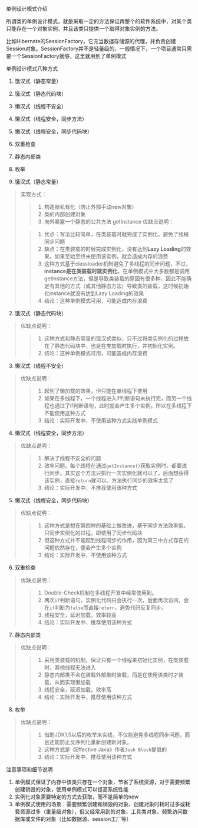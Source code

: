 单例设计模式介绍

所谓类的单例设计模式，就是采取一定的方法保证再整个的软件系统中，对某个类只能存在一个对象实例，并且该类只提供一个取得对象实例的方法。

比如Hibernate的SessionFactory，它充当数据存储源的代理，并负责创建Session对象。SessionFactory并不是轻量级的，一般情况下，一个项目通常只需要一个SessionFactory就够，这里就用到了单例模式

单例设计模式八种方式

1. 饿汉式（静态常量）
2. 饿汉式（静态代码块）
3. 懒汉式（线程不安全）
4. 懒汉式（线程安全，同步方法）
5. 懒汉式（线程安全，同步代码块）
6. 双重检查
7. 静态内部类
8. 枚举



1. 饿汉式（静态常量）

>实现方式：
>>1. 构造器私有化（防止外部手动new对象）
>>2. 类的内部创建对象
>>3. 向外暴露一个静态的公共方法 getInstance
>优缺点说明：
>
>> 1. 优点：写法比较简单，在类装载时就完成了实例化。避免了线程同步问题
>> 2. 缺点：在类装载的时候完成实例化，没有达到**Lazy Loading**的效果。如果至始至终未使用该实例，就会造成内存的浪费
>> 3. 这种方式基于classloader机制避免了多线程的同步问题，不过，**instance是在类装载时就实例化**，在单例模式中大多数都是调用getInstance方法，但是导致类装载的原因有很多种，因此不能确定有其他的方式（或其他静态方法）导致类的装载，这时候初始化instance就没有达到Lazy Loading的效果
>> 4. 结论：这种单例模式可用，可能造成内存浪费

2. 饿汉式（静态代码块）

> 优缺点说明：
>
> > 1. 这种方式和静态常量的饿汉式类似，只不过将类实例化的过程放在了静态代码块中，也是在类加载时执行，并初始化实例。
> > 2. 结论：这种单例模式可用，可能造成内存浪费

3. 懒汉式（线程不安全）

> 优缺点说明：
>
> > 1. 起到了懒加载的效果，但只能在单线程下使用
> > 2. 如果在多线程下，一个线程进入if判断语句未执行完，而另一个线程也通过了if判断语句，此时就会产生多个实例。所以在多线程下不能使用这种方式
> > 3. 结论：实际开发中，不使用该种方式实线单例模式

4. 懒汉式（线程安全，同步方法）

> 优缺点说明：
>
> > 1. 解决了线程不安全的问题
> > 2. 效率问题。每个线程在通过```getInstance()```获取实例时，都要进行同步。其实这个方法只执行一次实例化就可以了，后面想获得该实例，直接```return```就可以。方法执行同步的效率太低了
> > 3. 结论：实际开发中，不推荐使用该种方式

5. 懒汉式（线程安全，同步代码块）

> 优缺点说明：
>
> > 1. 这种方式是想在第四种的基础上做改进，基于同步方法效率低，只同步实例化的过程，即使用了同步代码块
> > 2. 但这种方式并不能起到线程同步的作用，因为第三中方式存在的问题依然存在，便会产生多个实例
> > 3. 结论：实际开发中，不使用该种方式

6. 双重检查

> 优缺点说明：
>
> > 1. Double-Check机制在多线程开发中经常使用到。
> > 2. 两次```if```判断语句，实例化代码只会执行一次，后面再次访问，会在```if```判断为```false```而直接```return```，避免代码反复同步。
> > 3. 线程安全，延迟加载，效率较高
> > 4. 结论：实际开发中，推荐使用该种方式

7. 静态内部类

> 优缺点说明：
>
> > 1. 采用类装载的机制，保证只有一个线程来初始化实例，在类装载时，其他线程无法进入
> > 2. 静态内部类不会在装载外部类时装载，而是在使用该类时才装载，从而实现懒加载
> > 3. 线程安全，延迟加载，效率高
> > 4. 结论：实际开发中，推荐使用该种方式

8. 枚举

> 优缺点说明：
>
> > 1. 借助JDK1.5以后的枚举来实线，不仅能避免多线程同步问题，而且还能防止反序列化重新创建新对象。
> > 2. 这种方式是《Effective Java》作者```Josh Bloch```提倡的
> > 4. 结论：实际开发中，推荐使用该种方式

注意事项和细节说明

1. 单例模式保证了内存中该类只存在一个对象，节省了系统资源，对于需要频繁创建销毁的对象，使用单例模式可以提高系统性能
2. 实例化对象需要特定的方式去获取，而不是简单的new
3. 单例模式使用的场景：需要频繁创建和销毁的对象、创建对象时耗时过多或耗费资源过多（重量级对象），但又经常用到的对象、工具类对象、频繁访问数据库或文件的对象（比如数据源、session工厂等）